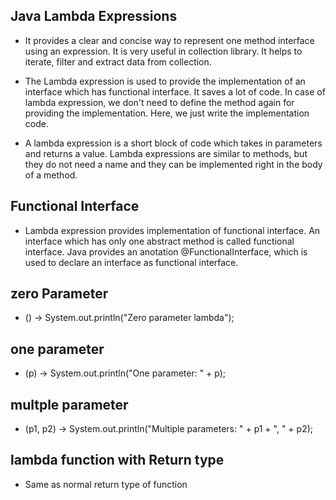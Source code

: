## Java Lambda Expressions

- It provides a clear and concise way to represent one method interface using an expression. It is very useful in collection library. It helps to iterate, filter and extract data from collection.

- The Lambda expression is used to provide the implementation of an interface which has functional interface. It saves a lot of code. In case of lambda expression, we don't need to define the method again for providing the implementation. Here, we just write the implementation code.

- A lambda expression is a short block of code which takes in parameters and returns a value. Lambda expressions are similar to methods, but they do not need a name and they can be implemented right in the body of a method.


## Functional Interface
- Lambda expression provides implementation of functional interface. An interface which has only one abstract method is called functional interface. Java provides an anotation @FunctionalInterface, which is used to declare an interface as functional interface.

## zero Parameter

- () -> System.out.println("Zero parameter lambda");


## one parameter 

- (p) -> System.out.println("One parameter: " + p);


## multple parameter 

- (p1, p2) -> System.out.println("Multiple parameters: " + p1 + ", " + p2);


## lambda function with Return type
- Same as normal return type of function 
